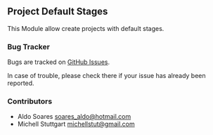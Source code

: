 ## Project Default Stages

This Module allow create projects with default stages.

### Bug Tracker

Bugs are tracked on [GitHub Issues](https://github.com/multidadosti-erp/multidadosti-addons/issues).

In case of trouble, please check there if your issue has already been reported.

### Contributors

* Aldo Soares <soares_aldo@hotmail.com>
* Michell Stuttgart <michellstut@gmail.com>
